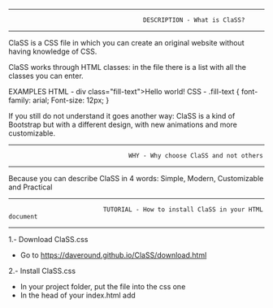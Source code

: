 ------------------------------------------------------------------------------------------------------------------------------
                                         DESCRIPTION - What is ClaSS?                                                   
------------------------------------------------------------------------------------------------------------------------------
ClaSS is a CSS file in which you can create an original website without having knowledge of CSS.

ClaSS works through HTML classes: in the file there is a list with all the classes you can enter.

EXAMPLES
HTML - div class="fill-text">Hello world!</div>
CSS  - .fill-text { font-family: arial; Font-size: 12px; }

If you still do not understand it goes another way: ClaSS is a kind of Bootstrap but with a different design, with new animations and more customizable.

------------------------------------------------------------------------------------------------------------------------------
                                     WHY - Why choose ClaSS and not others
------------------------------------------------------------------------------------------------------------------------------
Because you can describe ClaSS in 4 words: Simple, Modern, Customizable and Practical

------------------------------------------------------------------------------------------------------------------------------
                              TUTORIAL - How to install ClaSS in your HTML document
------------------------------------------------------------------------------------------------------------------------------
1.- Download ClaSS.css                                                                                                      
- Go to https://daveround.github.io/ClaSS/download.html                                                                      

2.- Install ClaSS.css                                                                                                          
- In your project folder, put the file into the css one                                                                     
- In the head of your index.html add <link rel="stylesheet" type="text/css" href="css/ClaSS.css" />
